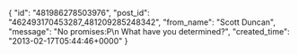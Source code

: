  {
   "id": "481986278503976",
   "post_id": "462493170453287_481209285248342",
   "from_name": "Scott Duncan",
   "message": "No promises:P\n What have you determined?",
   "created_time": "2013-02-17T05:44:46+0000"
 }
